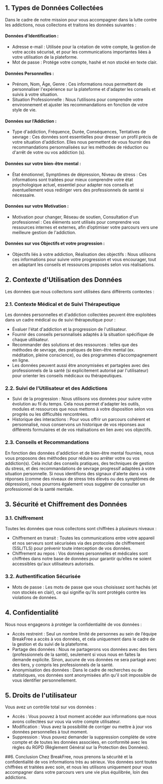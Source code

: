## 1. Types de Données Collectées
Dans le cadre de notre mission pour vous accompagner dans la lutte contre les addictions, nous collectons et traitons les données suivantes :

#### Données d'Identification :
- Adresse e-mail : Utilisée pour la création de votre compte, la gestion de votre accès sécurisé, et pour les communications importantes liées à votre utilisation de la plateforme.
- Mot de passe : Protége votre compte, hashé et non stocké en texte clair.

#### Données Personnelles :
- Prénom, Nom, Âge, Genre : Ces informations nous permettent de personnaliser l'expérience sur la plateforme et d'adapter les conseils et suivis à votre situation.
- Situation Professionnelle : Nous l’utilisons pour comprendre votre environnement et ajuster les recommandations en fonction de votre style de vie.

#### Données sur l’Addiction :
- Type d'addiction, Fréquence, Durée, Conséquences, Tentatives de sevrage : Ces données sont essentielles pour dresser un profil précis de votre situation d'addiction. Elles nous permettent de vous fournir des recommandations personnalisées sur les méthodes de réduction ou d'arrêt de votre ou vos addiction (s).

#### Données sur votre bien-être mental :
- État émotionnel, Symptômes de dépression, Niveau de stress : Ces informations sont traitées pour mieux comprendre votre état psychologique actuel, essentiel pour adapter nos conseils et éventuellement vous rediriger vers des professionnels de santé si nécessaire.

#### Données sur votre Motivation :
- Motivation pour changer, Réseau de soutien, Consultation d'un professionnel : Ces éléments sont utilisés pour comprendre vos ressources internes et externes, afin d’optimiser votre parcours vers une meilleure gestion de l'addiction.

#### Données sur vos Objectifs et votre progression :
- Objectifs liés à votre addiction, Réalisation des objectifs : Nous utilisons ces informations pour suivre votre progression et vous encourager, tout en adaptant les conseils et ressources proposés selon vos réalisations.

## 2. Contexte d'Utilisation des Données
Les données que nous collectons sont utilisées dans différents contextes :

### 2.1. Contexte Médical et de Suivi Thérapeutique
Les données personnelles et d'addiction collectées peuvent être exploitées dans un cadre médical ou de suivi thérapeutique pour :

- Évaluer l'état d'addiction et la progression de l'utilisateur.
- Fournir des conseils personnalisés adaptés à la situation spécifique de chaque utilisateur.
- Recommander des solutions et des ressources : telles que des méthodes de sevrage, des pratiques de bien-être mental (ex. méditation, pleine conscience), ou des programmes d’accompagnement en ligne.
- Les données peuvent aussi être anonymisées et partagées avec des professionnels de la santé (si explicitement autorisé par l'utilisateur) pour orienter les conseils médicaux ou thérapeutiques.

### 2.2. Suivi de l'Utilisateur et des Addictions
- Suivi de la progression : Nous utilisons vos données pour suivre votre évolution au fil du temps. Cela nous permet d'adapter les outils, modules et ressources que nous mettons à votre disposition selon vos progrès ou les difficultés rencontrées.
- Historique des interactions : Pour vous offrir un parcours cohérent et personnalisé, nous conservons un historique de vos réponses aux différents formulaires et de vos réalisations en lien avec vos objectifs.

### 2.3. Conseils et Recommandations
En fonction des données d'addiction et de bien-être mental fournies, nous vous proposons des méthodes pour réduire ou arrêter votre ou vos addiction(s). Cela inclut des conseils pratiques, des techniques de gestion du stress, et des recommandations de sevrage progressif adaptées à votre situation personnelle.
Si nous identifions des signaux d'alerte dans vos réponses (comme des niveaux de stress très élevés ou des symptômes de dépression), nous pourrons également vous suggérer de consulter un professionnel de la santé mentale.

## 3. Sécurité et Chiffrement des Données
### 3.1. Chiffrement
Toutes les données que nous collectons sont chiffrées à plusieurs niveaux :

- Chiffrement en transit : Toutes les communications entre votre appareil et nos serveurs sont sécurisées via des protocoles de chiffrement (SSL/TLS) pour prévenir toute interception de vos données.
- Chiffrement au repos : Vos données personnelles et médicales sont chiffrées dans notre base de données pour garantir qu’elles ne soient accessibles qu'aux utilisateurs autorisés.

### 3.2. Authentification Sécurisée
- Mots de passe : Les mots de passe que vous choisissez sont hachés (et non stockés en clair), ce qui signifie qu'ils sont protégés contre les violations de données.

## 4. Confidentialité
Nous nous engageons à protéger la confidentialité de vos données :

- Accès restreint : Seul un nombre limité de personnes au sein de l’équipe BreakFree a accès à vos données, et cela uniquement dans le cadre de la gestion et du suivi de la plateforme.
- Partage des données : Nous ne partagerons vos données avec des tiers (professionnels de la santé), seulement si vous nous en faites la demande explicite. Sinon, aucune de vos données ne sera partagé avec des tiers, y compris les professionnels de la santé.
- Anonymisation des données : Dans le cadre de recherches ou de statistiques, vos données sont anonymisées afin qu'il soit impossible de vous identifier personnellement.

## 5. Droits de l'utilisateur
Vous avez un contrôle total sur vos données :

- Accès : Vous pouvez à tout moment accéder aux informations que nous avons collectées sur vous via votre compte utilisateur.
- Modification : Vous avez la possibilité de corriger ou mettre à jour vos données personnelles à tout moment.
- Suppression : Vous pouvez demander la suppression complète de votre compte et de toutes les données associées, en conformité avec les règles du RGPD (Règlement Général sur la Protection des Données).

##6. Conclusion
Chez BreakFree, nous prenons la sécurité et la confidentialité de vos informations très au sérieux. Vos données sont toutes chiffrées et traitées avec soin, et nous les utilisons uniquement pour vous accompagner dans votre parcours vers une vie plus équilibrée, loin des addictions.
